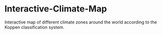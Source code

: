 # Interactive-Climate-Map
Interactive map of different climate zones around the world according to the Koppen classification system.
